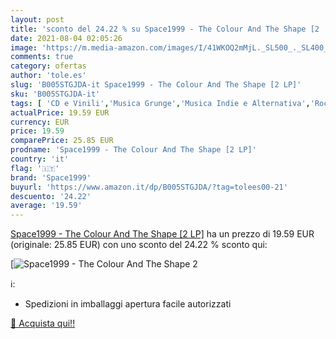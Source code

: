 ```yaml
---
layout: post
title: 'sconto del 24.22 % su Space1999 - The Colour And The Shape [2   '
date: 2021-08-04 02:05:26
image: 'https://m.media-amazon.com/images/I/41WKOQ2mMjL._SL500_._SL400_.jpg'
comments: true
category: ofertas
author: 'tole.es'
slug: 'B005STGJDA-it Space1999 - The Colour And The Shape [2 LP]'
sku: 'B005STGJDA-it'
tags: [ 'CD e Vinili','Musica Grunge','Musica Indie e Alternativa','Rock','space1999', ]
actualPrice: 19.59 EUR
currency: EUR
price: 19.59
comparePrice: 25.85 EUR
prodname: 'Space1999 - The Colour And The Shape [2 LP]'
country: 'it'
flag: '🇮🇹'
brand: 'Space1999'
buyurl: 'https://www.amazon.it/dp/B005STGJDA/?tag=tolees00-21'
descuento: '24.22'
average: '19.59'
---
```


[Space1999 - The Colour And The Shape [2 LP]](https://www.amazon.it/dp/B005STGJDA/?tag=tolees00-21) ha un prezzo di 19.59 EUR (originale: 25.85 EUR) con uno sconto del 24.22 % sconto qui:

[![Space1999 - The Colour And The Shape [2 ](https://m.media-amazon.com/images/I/41WKOQ2mMjL._SL500_._SL400_.jpg)](https://www.amazon.it/dp/B005STGJDA/?tag=tolees00-21)

ℹ️:

- Spedizioni in imballaggi apertura facile autorizzati

[🛒 Acquista qui!!](https://www.amazon.it/dp/B005STGJDA/?tag=tolees00-21)
